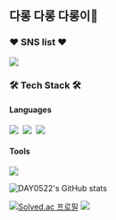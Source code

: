 <h2><b></b>다롱 다롱 다롱이🐰</h2>
<h3><b>❤ SNS list ❤</b></h3>
<p> <a href="https://da-y-0522.tistory.com/" target="_blank"><img src="https://img.shields.io/badge/BLOG-000000?style=flat&logo=Storyblok&logoColor=FFFFFF"/></a></p>

<h3><b>🛠 Tech Stack 🛠</b></h3>
<h4><b>Languages</b></h4>
<p><img src="https://img.shields.io/badge/C-A8B9CC?style=flat&logo=C&logoColor=FFFFFF">&nbsp
<img src="https://img.shields.io/badge/c++-00599C?style=flat&logo=c%2B%2B&logoColor=white"/></a>&nbsp 
<img src="https://img.shields.io/badge/Python-033963?style=flat&logo=Python&logoColor=FFFFFF"></p>

<h4><b>Tools</b></h4>
<p><img src="https://img.shields.io/badge/Unity-000000?style=flat&logo=Unity&logoColor=FFFFFF"></p>

![DAY0522's GitHub stats](https://github-readme-stats.vercel.app/api?username=DAY0522&show_icons=true&theme=react)

[![Solved.ac 프로필](http://mazassumnida.wtf/api/v2/generate_badge?boj=12201856)](https://solved.ac/profile/12201856)
<a href="https://hits.seeyoufarm.com"><img src="https://hits.seeyoufarm.com/api/count/incr/badge.svg?url=https%3A%2F%2Fgithub.com%2FDAY0522&count_bg=%23ABE4FF&title_bg=%23125879&icon=&icon_color=%23E7E7E7&title=hits&edge_flat=false"/></a>
